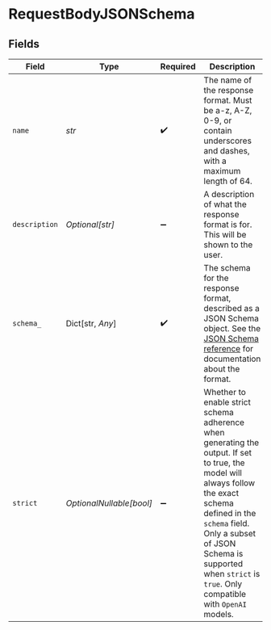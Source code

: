 # RequestBodyJSONSchema


## Fields

| Field                                                                                                                                                                                                                                                                       | Type                                                                                                                                                                                                                                                                        | Required                                                                                                                                                                                                                                                                    | Description                                                                                                                                                                                                                                                                 |
| --------------------------------------------------------------------------------------------------------------------------------------------------------------------------------------------------------------------------------------------------------------------------- | --------------------------------------------------------------------------------------------------------------------------------------------------------------------------------------------------------------------------------------------------------------------------- | --------------------------------------------------------------------------------------------------------------------------------------------------------------------------------------------------------------------------------------------------------------------------- | --------------------------------------------------------------------------------------------------------------------------------------------------------------------------------------------------------------------------------------------------------------------------- |
| `name`                                                                                                                                                                                                                                                                      | *str*                                                                                                                                                                                                                                                                       | :heavy_check_mark:                                                                                                                                                                                                                                                          | The name of the response format. Must be a-z, A-Z, 0-9, or contain underscores and dashes, with a maximum length of 64.                                                                                                                                                     |
| `description`                                                                                                                                                                                                                                                               | *Optional[str]*                                                                                                                                                                                                                                                             | :heavy_minus_sign:                                                                                                                                                                                                                                                          | A description of what the response format is for. This will be shown to the user.                                                                                                                                                                                           |
| `schema_`                                                                                                                                                                                                                                                                   | Dict[str, *Any*]                                                                                                                                                                                                                                                            | :heavy_check_mark:                                                                                                                                                                                                                                                          | The schema for the response format, described as a JSON Schema object. See the [JSON Schema reference](https://json-schema.org/understanding-json-schema/) for documentation about the format.                                                                              |
| `strict`                                                                                                                                                                                                                                                                    | *OptionalNullable[bool]*                                                                                                                                                                                                                                                    | :heavy_minus_sign:                                                                                                                                                                                                                                                          | Whether to enable strict schema adherence when generating the output. If set to true, the model will always follow the exact schema defined in the `schema` field. Only a subset of JSON Schema is supported when `strict` is `true`. Only compatible with `OpenAI` models. |